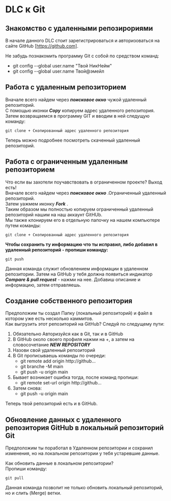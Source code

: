 # DLC к Git
## Знакомство с удаленными репозирориями
В начале данного DLC стоит зарегистрироваться и авторизоваться на сайте GitHub [https://github.com].

Не забудь познакомить программу Git с собой по средством команд:
- git config --global user.name "Твой НикНейм"
- git config --global user.name Твой@эмейл
## Работа с удаленным репозиторием
Вначале всего найдем через __*поисковое окно*__ чужой удаленный репозиторий.  
С помощью иконки __*Copy*__ копируем адрес удаленного репозитория.  
Затем возвращаемся в программу GIT и вводим в ней следущую команду:

```
git clone + Скопированный адрес удаленного репозитория
```

Теперь можно подробнее посмотреть скаченный удаленный репозиторий.
## Работа с ограниченным удаленным репозиторием
Что если вы захотели поучавствовать в ограниченном проекте?
Выход есть!  
Вначале всего найдем через __*поисковое окно*__ .Ограниченный удаленный репозиторий.  
Затем yажмем иконку  __*Fork*__ .  
Таким образом мы полностью копируем ограниченный удаленный репозиторий нашим на наш аккаунт GitHUb.  
Мы также клонируем его в отдельную папочку на нашем компьютере путем команды:

```
git clone + Скопированный адрес удаленного репозитория
```
__Чтобы сохранить ту информацию что ты исправил, либо добавил в удаленный репозиторий - пропиши команду:__

```
git push
```
Данная команда служит обновлением информации в удаленном репозитории.
Затем на GitHub у тебя должна появиться индикатор __*Compare & pull request*__ - нажми на нее.
Добавиш описание и информацию, затем отправляешь.

## Создание собственного репозитория
Предположим ты создал Папку (локальный репозиторий) и файл в котором уже есть несколько каммитов.  
Как выгрузить этот репозиторий на GitHub?
Следуй по следущему пути:  
1. Обязательно Авторизуйся как в Git, так и в GitHub
2. В GitHub около своего профиля нажми на +, а затем на словосочетание __*NEW REPOSITORY*__
3. Назови свой удаленный репозиторий
4. В Git прописываешь команды по очереди:  
    - git remote add origin http://github...
    - git branche -M main
    - git push -u origin main
5. Бывает возникает ошибка тогда, после команд пропиши:  
    - git remote set-url origin http://github...
6. Затем снова:  
    - git push -u origin main

Теперь твой репозиторий есть и в GitHub.

## Обновление данных с удаленного репозитория GitHub в локальный репозиторий Git
Предположим ты поработал в Удаленном репозитории и сохранил изменения, но на локальном репозитории у тебя устаревшие данные.

Как обновить данные в локальном репозитории?  
Пропиши команду:

```
git pull
```
Данная команда позволит не только обновить локальный репозиторий, но и слить (Merge) ветки.